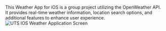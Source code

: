 This Weather App for iOS is a group project utilizing the OpenWeather API. It provides real-time weather information, location search options, and additional features to enhance user experience.
![UTS IOS Weather Application Screen](https://github.com/Md-Sohagh-Mia/UTSWeatherApplication/assets/74148269/c8160423-3f70-43a8-a5cc-d36742c864f8)

